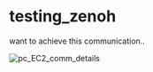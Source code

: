 # testing_zenoh
want to achieve this communication..

![pc_EC2_comm_details](https://user-images.githubusercontent.com/47585672/236413190-66439262-bef2-40a4-8fac-df08d23e5de1.png)
